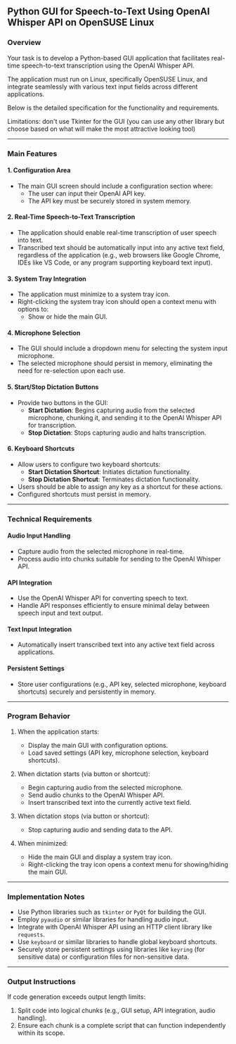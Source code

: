 ## Python GUI for Speech-to-Text Using OpenAI Whisper API on OpenSUSE Linux

### **Overview**
Your task is to develop a Python-based GUI application that facilitates real-time speech-to-text transcription using the OpenAI Whisper API. 

The application must run on Linux, specifically OpenSUSE Linux, and integrate seamlessly with various text input fields across different applications. 

Below is the detailed specification for the functionality and requirements.

Limitations: don't use Tkinter for the GUI (you can use any other library but choose based on what will make the most attractive looking tool)

---

### **Main Features**

#### **1. Configuration Area**
- The main GUI screen should include a configuration section where:
  - The user can input their OpenAI API key.
  - The API key must be securely stored in system memory.

#### **2. Real-Time Speech-to-Text Transcription**
- The application should enable real-time transcription of user speech into text.
- Transcribed text should be automatically input into any active text field, regardless of the application (e.g., web browsers like Google Chrome, IDEs like VS Code, or any program supporting keyboard text input).

#### **3. System Tray Integration**
- The application must minimize to a system tray icon.
- Right-clicking the system tray icon should open a context menu with options to:
  - Show or hide the main GUI.

#### **4. Microphone Selection**
- The GUI should include a dropdown menu for selecting the system input microphone.
- The selected microphone should persist in memory, eliminating the need for re-selection upon each use.

#### **5. Start/Stop Dictation Buttons**
- Provide two buttons in the GUI:
  - **Start Dictation**: Begins capturing audio from the selected microphone, chunking it, and sending it to the OpenAI Whisper API for transcription.
  - **Stop Dictation**: Stops capturing audio and halts transcription.

#### **6. Keyboard Shortcuts**
- Allow users to configure two keyboard shortcuts:
  - **Start Dictation Shortcut**: Initiates dictation functionality.
  - **Stop Dictation Shortcut**: Terminates dictation functionality.
- Users should be able to assign any key as a shortcut for these actions.
- Configured shortcuts must persist in memory.

---

### **Technical Requirements**

#### **Audio Input Handling**
- Capture audio from the selected microphone in real-time.
- Process audio into chunks suitable for sending to the OpenAI Whisper API.

#### **API Integration**
- Use the OpenAI Whisper API for converting speech to text.
- Handle API responses efficiently to ensure minimal delay between speech input and text output.

#### **Text Input Integration**
- Automatically insert transcribed text into any active text field across applications.

#### **Persistent Settings**
- Store user configurations (e.g., API key, selected microphone, keyboard shortcuts) securely and persistently in memory.

---

### **Program Behavior**

1. When the application starts:
   - Display the main GUI with configuration options.
   - Load saved settings (API key, microphone selection, keyboard shortcuts).

2. When dictation starts (via button or shortcut):
   - Begin capturing audio from the selected microphone.
   - Send audio chunks to the OpenAI Whisper API.
   - Insert transcribed text into the currently active text field.

3. When dictation stops (via button or shortcut):
   - Stop capturing audio and sending data to the API.

4. When minimized:
   - Hide the main GUI and display a system tray icon.
   - Right-clicking the tray icon opens a context menu for showing/hiding the main GUI.

---

### **Implementation Notes**

- Use Python libraries such as `tkinter` or `PyQt` for building the GUI.
- Employ `pyaudio` or similar libraries for handling audio input.
- Integrate with OpenAI Whisper API using an HTTP client library like `requests`.
- Use `keyboard` or similar libraries to handle global keyboard shortcuts.
- Securely store persistent settings using libraries like `keyring` (for sensitive data) or configuration files for non-sensitive data.

---

### **Output Instructions**

If code generation exceeds output length limits:
1. Split code into logical chunks (e.g., GUI setup, API integration, audio handling).
2. Ensure each chunk is a complete script that can function independently within its scope.